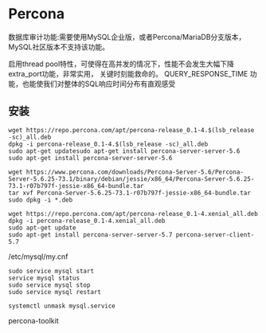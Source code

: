 
# Percona

数据库审计功能:需要使用MySQL企业版，或者Percona/MariaDB分支版本，MySQL社区版本不支持该功能。

启用thread pool特性，可使得在高并发的情况下，性能不会发生大幅下降
extra_port功能，非常实用， 关键时刻能救命的。
QUERY_RESPONSE_TIME 功能，也能使我们对整体的SQL响应时间分布有直观感受

## 安装

```shell
wget https://repo.percona.com/apt/percona-release_0.1-4.$(lsb_release -sc)_all.deb
dpkg -i percona-release_0.1-4.$(lsb_release -sc)_all.deb
sudo apt-get updatesudo apt-get install percona-server-server-5.6
sudo apt-get install percona-server-server-5.6

wget https://www.percona.com/downloads/Percona-Server-5.6/Percona-Server-5.6.25-73.1/binary/debian/jessie/x86_64/Percona-Server-5.6.25-73.1-r07b797f-jessie-x86_64-bundle.tar
tar xvf Percona-Server-5.6.25-73.1-r07b797f-jessie-x86_64-bundle.tar
sudo dpkg -i *.deb

wget https://repo.percona.com/apt/percona-release_0.1-4.xenial_all.deb
dpkg -i percona-release_0.1-4.xenial_all.deb
sudo apt-get update
sudo apt-get install percona-server-server-5.7 percona-server-client-5.7
```

/etc/mysql/my.cnf

```shell
sudo service mysql start
service mysql status
sudo service mysql stop
sudo service mysql restart

systemctl unmask mysql.service

```


percona-toolkit